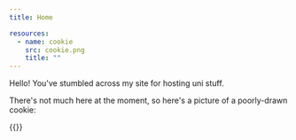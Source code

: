 ```yaml
---
title: Home

resources:
  - name: cookie
    src: cookie.png
    title: ""
---
```


Hello! You've stumbled across my site for hosting uni stuff.

There's not much here at the moment, so here's a picture of a poorly-drawn cookie: 

{{<img name="cookie" size="tiny" lazy="false">}}